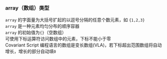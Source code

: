 ### array（数组）类型

`array` 的字面量为大括号扩起的以逗号分隔的任意个数元素，如 `{1,2,3}`  
`array` 是一种元素均匀分布的顺序容器  
`array` 的初始值为`{}`（空数组）  
可使用下标运算符访问数组中的元素，下标不能小于零  
Covariant Script 编程语言的数组是变长数组(VLA)，若下标超出范围数组将自动增长，增长的部分自动填`0`  